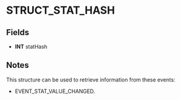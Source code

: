 # STRUCT_STAT_HASH

## Fields
* **INT** statHash

## Notes
This structure can be used to retrieve information from these events:
- EVENT_STAT_VALUE_CHANGED.